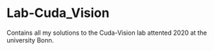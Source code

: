 # Lab-Cuda_Vision
Contains all my solutions to the Cuda-Vision lab attented 2020 at the university Bonn. 
